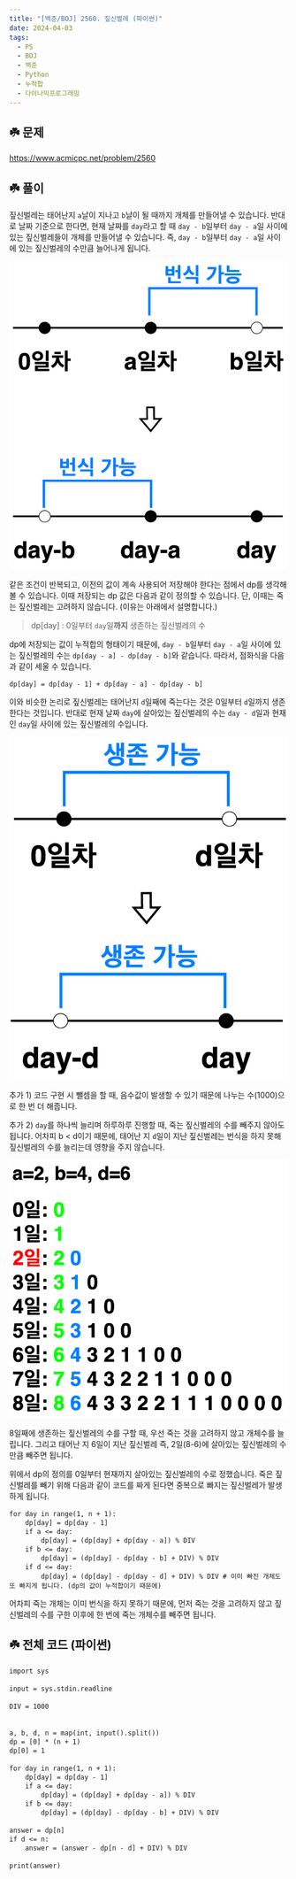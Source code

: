 ```yaml
---
title: "[백준/BOJ] 2560. 짚신벌레 (파이썬)"
date: 2024-04-03
tags:
  - PS
  - BOJ
  - 백준
  - Python
  - 누적합
  - 다이나믹프로그래밍
---
```


## ☘️ 문제

https://www.acmicpc.net/problem/2560

## ☘️ 풀이

짚신벌레는 태어난지 `a`날이 지나고 `b`날이 될 때까지 개체를 만들어낼 수 있습니다. 반대로 날짜 기준으로 한다면, 현재 날짜를 `day`라고 할 때 `day - b`일부터 `day - a`일 사이에 있는 짚신벌레들이 개체를 만들어낼 수 있습니다. 즉, `day - b`일부터 `day - a`일 사이에 있는 짚신벌레의 수만큼 늘어나게 됩니다.

![boj-2560-01](./img/boj-2560-01.png)

같은 조건이 반복되고, 이전의 값이 계속 사용되어 저장해야 한다는 점에서 dp를 생각해볼 수 있습니다. 이때 저장되는 dp 값은 다음과 같이 정의할 수 있습니다. 단, 이때는 죽는 짚신벌레는 고려하지 않습니다. (이유는 아래에서 설명합니다.)

> dp[day] : 0일부터 `day`일**까지** 생존하는 짚신벌레의 수

dp에 저장되는 값이 누적합의 형태이기 때문에, `day - b`일부터 `day - a`일 사이에 있는 짚신벌레의 수는 `dp[day - a] - dp[day - b]`와 같습니다. 따라서, 점화식을 다음과 같이 세울 수 있습니다.

```
dp[day] = dp[day - 1] + dp[day - a] - dp[day - b]
```

이와 비슷한 논리로 짚신벌레는 태어난지 `d`일째에 죽는다는 것은 0일부터 `d`일까지 생존한다는 것입니다. 반대로 현재 날짜 `day`에 살아있는 짚신벌레의 수는 `day - d`일과 현재인 `day`일 사이에 있는 짚신벌레의 수입니다.

![boj-2560-02](./img/boj-2560-02.png)

추가 1) 코드 구현 시 뺄셈을 할 때, 음수값이 발생할 수 있기 때문에 나누는 수(1000)으로 한 번 더 해줍니다.

추가 2) `day`를 하나씩 늘리며 하루하루 진행할 때, 죽는 짚신벌레의 수를 빼주지 않아도 됩니다. 어차피 b < d이기 때문에, 태어난 지 `d`일이 지난 짚신벌레는 번식을 하지 못해 짚신벌레의 수를 늘리는데 영향을 주지 않습니다.

![boj-2560-03](./img/boj-2560-03.png)

8일째에 생존하는 짚신벌레의 수를 구할 때, 우선 죽는 것을 고려하지 않고 개체수를 늘립니다. 그리고 태어난 지 6일이 지난 짚신벌레 즉, 2일(8-6)에 살아있는 짚신벌레의 수만큼 빼주면 됩니다.

위에서 dp의 정의를 0일부터 현재까지 살아있는 짚신벌레의 수로 정했습니다. 죽은 짚신벌레를 빼기 위해 다음과 같이 코드를 짜게 된다면 중복으로 빠지는 짚신벌레가 발생하게 됩니다.

```
for day in range(1, n + 1):
    dp[day] = dp[day - 1]
    if a <= day:
        dp[day] = (dp[day] + dp[day - a]) % DIV
    if b <= day:
        dp[day] = (dp[day] - dp[day - b] + DIV) % DIV
    if d <= day:
        dp[day] = (dp[day] - dp[day - d] + DIV) % DIV # 이미 빠진 개체도 또 빠지게 됩니다. (dp의 값이 누적합이기 때문에)
```

어차피 죽는 개체는 이미 번식을 하지 못하기 때문에, 먼저 죽는 것을 고려하지 않고 짚신벌레의 수를 구한 이후에 한 번에 죽는 개체수를 빼주면 됩니다.

## ☘️ 전체 코드 (파이썬)

```
import sys

input = sys.stdin.readline

DIV = 1000


a, b, d, n = map(int, input().split())
dp = [0] * (n + 1)
dp[0] = 1

for day in range(1, n + 1):
    dp[day] = dp[day - 1]
    if a <= day:
        dp[day] = (dp[day] + dp[day - a]) % DIV
    if b <= day:
        dp[day] = (dp[day] - dp[day - b] + DIV) % DIV

answer = dp[n]
if d <= n:
    answer = (answer - dp[n - d] + DIV) % DIV

print(answer)
```
